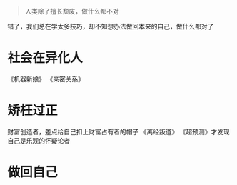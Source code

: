 > 人类除了擅长颓废，做什么都不对

错了，我们总在学太多技巧，却不知想办法做回本来的自己，做什么都对了
# 社会在异化人
《机器新娘》
《亲密关系》
# 矫枉过正
财富创造者，差点给自己扣上财富占有者的帽子
《离经叛道》
《超预测》才发现自己是乐观的怀疑论者
# 做回自己


